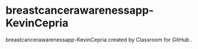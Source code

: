 # breastcancerawarenessapp-KevinCepria
breastcancerawarenessapp-KevinCepria created by Classroom for GitHub
.

